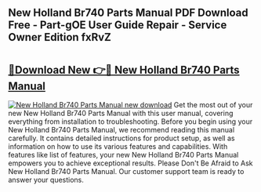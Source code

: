 ## New Holland Br740 Parts Manual PDF Download Free - Part-gOE User Guide Repair - Service Owner Edition fxRvZ

# <h2><a href="http://bc87263.oget.top/?id=New+Holland+Br740+Parts+Manual">🔗Download New 👉🔴 New Holland Br740 Parts Manual</a></h2>

[![New Holland Br740 Parts Manual new download](https://i.imgur.com/5g1atiW.png)](http://bc87263.oget.top/?id=New+Holland+Br740+Parts+Manual)
Get the most out of your new New Holland Br740 Parts Manual with this user manual, covering everything from installation to troubleshooting. Before you begin using your New Holland Br740 Parts Manual, we recommend reading this manual carefully. It contains detailed instructions for product setup, as well as information on how to use its various features and capabilities. With features like list of features, your new New Holland Br740 Parts Manual empowers you to achieve exceptional results. Please Don't Be Afraid to Ask New Holland Br740 Parts Manual. Our customer support team is ready to answer your questions.

